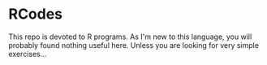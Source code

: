 # RCodes
This repo is devoted to R programs. As I'm new to this language, you will probably found nothing useful here. Unless you are looking for very simple exercises...
